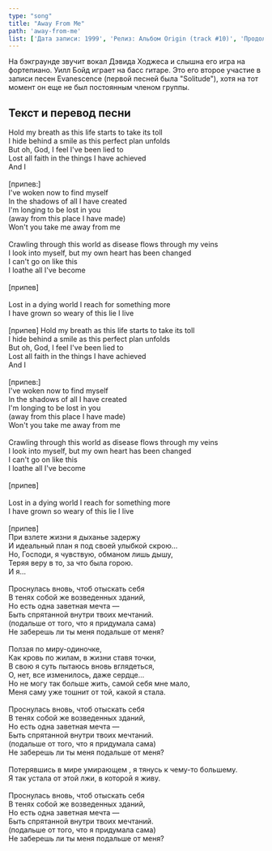 ```yaml
---
type: "song"
title: "Away From Me"
path: 'away-from-me'
list: ['Дата записи: 1999', 'Релиз: Альбом Origin (track #10)', 'Продолжительность: 3:30']
---
```


На бэкграунде звучит вокал Дэвида Ходжеса и слышна его игра на фортепиано. Уилл Бойд играет на басс гитаре. Это его второе участие в записи песен Evanescence (первой песней была "Solitude"), хотя на тот момент он еще не был постоянным членом группы.

## <i class="fas fa-dove"></i> Текст и перевод песни

<div class="song-wrap">

<div class="song-lyric">
				Hold my breath as this life starts to take its toll<br/>
				I hide behind a smile as this perfect plan unfolds<br/>
				But oh, God, I feel I've been lied to<br/>
				Lost all faith in the things I have achieved<br/>
				And I<br/>
<br/>
				[припев:]<br/>
				I've woken now to find myself<br/>
				In the shadows of all I have created<br/>
				I'm longing to be lost in you<br/>
				(away from this place I have made)<br/>
				Won't you take me away from me<br/>
<br/>
				Crawling through this world as disease flows through my veins<br/>
				I look into myself, but my own heart has been changed<br/>
				I can't go on like this<br/>
				I loathe all I've become<br/>
<br/>
				[припев]<br/>
<br/>
				Lost in a dying world I reach for something more<br/>
				I have grown so weary of this lie I live<br/>
<br/>
				[припев] Hold my breath as this life starts to take its toll<br/>
				I hide behind a smile as this perfect plan unfolds<br/>
				But oh, God, I feel I've been lied to<br/>
				Lost all faith in the things I have achieved<br/>
				And I<br/>
<br/>
				[припев:]<br/>
				I've woken now to find myself<br/>
				In the shadows of all I have created<br/>
				I'm longing to be lost in you<br/>
				(away from this place I have made)<br/>
				Won't you take me away from me<br/>
<br/>
				Crawling through this world as disease flows through my veins<br/>
				I look into myself, but my own heart has been changed<br/>
				I can't go on like this<br/>
				I loathe all I've become<br/>
<br/>
				[припев]<br/>
<br/>
				Lost in a dying world I reach for something more<br/>
				I have grown so weary of this lie I live<br/>
<br/>
				[припев]</div>

<div class="song-lyric">
				При взлете жизни я дыханье задержу<br/>
				И идеальный план я под своей улыбкой скрою…<br/>
				Но, Господи, я чувствую, обманом лишь дышу,<br/>
				Теряя веру в то, за что была горою.<br/>
				И я…<br/>
<br/>
				Проснулась вновь, чтоб отыскать себя<br/>
				В тенях собой же возведенных зданий,<br/>
				Но есть одна заветная мечта —<br/>
				Быть спрятанной внутри твоих мечтаний.<br/>
				(подальше от того, что я придумала сама)<br/>
				Не заберешь ли ты меня подальше от меня?<br/>
<br/>
				Ползая по миру-одиночке,<br/>
				Как кровь по жилам, в жизни ставя точки,<br/>
				В свою я суть пытаюсь вновь вглядеться,<br/>
				О, нет, все изменилось, даже сердце…<br/>
				Но не могу так больше жить, самой себя мне мало,<br/>
				Меня саму уже тошнит от той, какой я стала.<br/>
<br/>
				Проснулась вновь, чтоб отыскать себя<br/>
				В тенях собой же возведенных зданий,<br/>
				Но есть одна заветная мечта —<br/>
				Быть спрятанной внутри твоих мечтаний.<br/>
				(подальше от того, что я придумала сама)<br/>
				Не заберешь ли ты меня подальше от меня?<br/>
<br/>
				Потерявшись в мире умирающем , я тянусь к чему-то большему.<br/>
				Я так устала от этой лжи, в которой я живу.<br/>
<br/>
				Проснулась вновь, чтоб отыскать себя<br/>
				В тенях собой же возведенных зданий,<br/>
				Но есть одна заветная мечта —<br/>
				Быть спрятанной внутри твоих мечтаний.<br/>
				(подальше от того, что я придумала сама)<br/>
				Не заберешь ли ты меня подальше от меня?</div>

</div>


